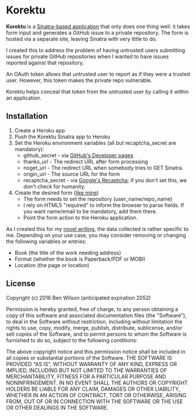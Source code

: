 # Korektu

**Korektu** is a [Sinatra-based application](www.sinatrarb.com) that only does one thing well: it takes form input and generates a GitHub issue to a private repository. The form is hosted via a separate site, leaving Sinatra with very little to do.

I created this to address the problem of having untrusted users submitting issues for private GitHub repositories when I wanted to have issues reported against that repository.

An OAuth token allows that untrusted user to report as if they were a trusted user. However, this token makes the private repo vulnerable.

Korektu helps conceal that token from the untrusted user by calling it within an application.

## Installation

1. Create a Heroku app
2. Push the Korektu Sinatra app to Heroku
3. Set the Heroku environment variables (all but recaptcha_secret are mandatory):
    * github_secret - via [GitHub's Developer pages](https://developer.github.com/v3/oauth/)
    * thanks_url - The redirect URL after form processing
    * noget_url - The redirect URL when somebody tries to GET Sinatra.
    * origin_url - The source URL for the form
    * recaptcha_secret - via [Google's Recaptcha](https://www.google.com/recaptcha/intro/index.html); if you don't set this, we don't check for humanity.
4. Create the desired form ([like mine](http://www.dausha.net/korektu/bellicose))
    * The form needs to set the repository (user_name/repo_name) 
    * I rely on HTML5 "required" to inform the browser to parse fields. If you want name/email to be mandatory, add them there.
    * Point the form action to the Heroku application.

As I created this for my [novel writing](http://www.dausha.net), the data collected is rather specific to me. Depending on your use case, you may consider removing or changing the following variables or entries:

* Book (the title of the work needing address)
* Format (whether the book is Paperback/PDF or MOBI)
* Location (the page or location)

## License

Copyright (c) 2016 Ben Wilson (anticipated expiration 2052)

Permission is hereby granted, free of charge, to any person obtaining a copy of this software and associated documentation files (the "Software"), to deal in the Software without restriction, including without limitation the rights to use, copy, modify, merge, publish, distribute, sublicense, and/or sell copies of the Software, and to permit persons to whom the Software is furnished to do so, subject to the following conditions:

The above copyright notice and this permission notice shall be included in all copies or substantial portions of the Software. THE SOFTWARE IS PROVIDED "AS IS", WITHOUT WARRANTY OF ANY KIND, EXPRESS OR IMPLIED, INCLUDING BUT NOT LIMITED TO THE WARRANTIES OF MERCHANTABILITY, FITNESS FOR A PARTICULAR PURPOSE AND NONINFRINGEMENT. IN NO EVENT SHALL THE AUTHORS OR COPYRIGHT HOLDERS BE LIABLE FOR ANY CLAIM, DAMAGES OR OTHER LIABILITY, WHETHER IN AN ACTION OF CONTRACT, TORT OR OTHERWISE, ARISING FROM, OUT OF OR IN CONNECTION WITH THE SOFTWARE OR THE USE OR OTHER DEALINGS IN THE SOFTWARE.